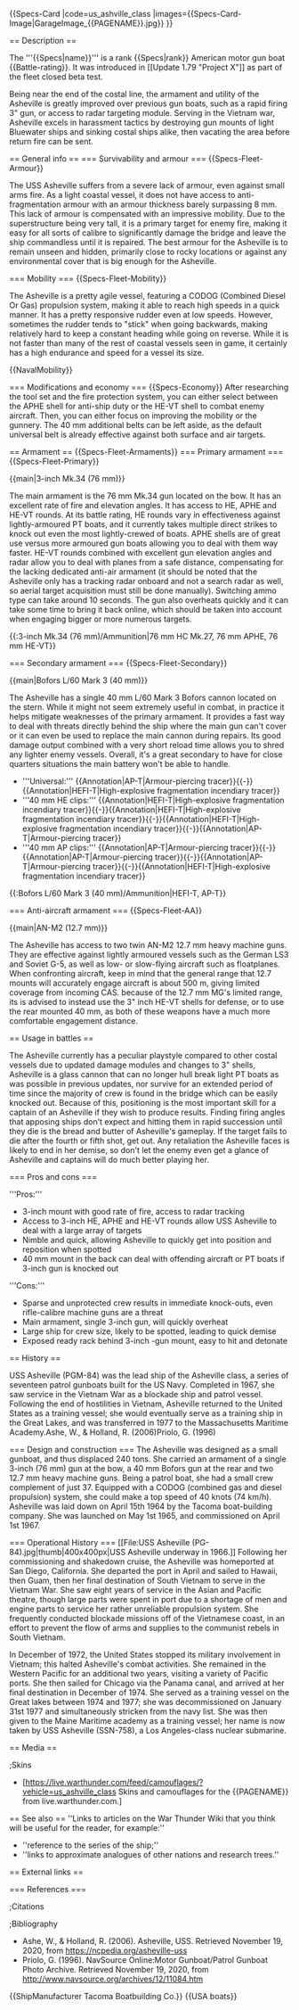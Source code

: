 {{Specs-Card
|code=us_ashville_class
|images={{Specs-Card-Image|GarageImage_{{PAGENAME}}.jpg}}
}}

== Description ==
<!-- ''In the first part of the description, cover the history of the ship's creation and military application. In the second part, tell the reader about using this ship in the game. Add a screenshot: if a beginner player has a hard time remembering vehicles by name, a picture will help them identify the ship in question.'' -->
The '''{{Specs|name}}''' is a rank {{Specs|rank}} American motor gun boat {{Battle-rating}}. It was introduced in [[Update 1.79 "Project X"]] as part of the fleet closed beta test.

Being near the end of the costal line, the armament and utility of the Asheville is greatly improved over previous gun boats, such as a rapid firing 3" gun, or access to radar targeting module. Serving in the Vietnam war, Asheville excels in harassment tactics by destroying gun mounts of light Bluewater ships and sinking costal ships alike, then vacating the area before return fire can be sent.

== General info ==
=== Survivability and armour ===
{{Specs-Fleet-Armour}}
<!-- ''Talk about the vehicle's armour. Note the most well-defended and most vulnerable zones, e.g. the ammo magazine. Evaluate the composition of components and assemblies responsible for movement and manoeuvrability. Evaluate the survivability of the primary and secondary armaments separately. Don't forget to mention the size of the crew, which plays an important role in fleet mechanics. Save tips on preserving survivability for the "Usage in battles" section. If necessary, use a graphical template to show the most well-protected or most vulnerable points in the armour.'' -->
The USS Asheville suffers from a severe lack of armour, even against small arms fire. As a light coastal vessel, it does not have access to anti-fragmentation armour with an armour thickness barely surpassing 8 mm. This lack of armour is compensated with an impressive mobility. Due to the superstructure being very tall, it is a primary target for enemy fire, making it easy for all sorts of calibre to significantly damage the bridge and leave the ship commandless until it is repaired. The best armour for the Asheville is to remain unseen and hidden, primarily close to rocky locations or against any environmental cover that is big enough for the Asheville.

=== Mobility ===
{{Specs-Fleet-Mobility}}
<!-- ''Write about the ship's mobility. Evaluate its power and manoeuvrability, rudder rerouting speed, stopping speed at full tilt, with its maximum forward and reverse speed.'' -->
The Asheville is a pretty agile vessel, featuring a CODOG (Combined Diesel Or Gas) propulsion system, making it able to reach high speeds in a quick manner. It has a pretty responsive rudder even at low speeds. However, sometimes the rudder tends to "stick" when going backwards, making relatively hard to keep a constant heading while going on reverse. While it is not faster than many of the rest of coastal vessels seen in game, it certainly has a high endurance and speed for a vessel its size.

{{NavalMobility}}

=== Modifications and economy ===
{{Specs-Economy}}
After researching the tool set and the fire protection system, you can either select between the APHE shell for anti-ship duty or the HE-VT shell to combat enemy aircraft. Then, you can either focus on improving the mobility or the gunnery. The 40 mm additional belts can be left aside, as the default universal belt is already effective against both surface and air targets.

== Armament ==
{{Specs-Fleet-Armaments}}
=== Primary armament ===
{{Specs-Fleet-Primary}}
<!-- ''Provide information about the characteristics of the primary armament. Evaluate their efficacy in battle based on their reload speed, ballistics and the capacity of their shells. Add a link to the main article about the weapon: <code><nowiki>{{main|Weapon name (calibre)}}</nowiki></code>. Broadly describe the ammunition available for the primary armament, and provide recommendations on how to use it and which ammunition to choose.'' -->
{{main|3-inch Mk.34 (76 mm)}}

The main armament is the 76 mm Mk.34 gun located on the bow. It has an excellent rate of fire and elevation angles. It has access to HE, APHE and HE-VT rounds. At its battle rating, HE rounds vary in effectiveness against lightly-armoured PT boats, and it currently takes multiple direct strikes to knock out even the most lightly-crewed of boats. APHE shells are of great use versus more armoured gun boats allowing you to deal with them way faster. HE-VT rounds combined with excellent gun elevation angles and radar allow you to deal with planes from a safe distance, compensating for the lacking dedicated anti-air armament (it should be noted that the Asheville only has a tracking radar onboard and not a search radar as well, so aerial target acquisition must still be done manually). Switching ammo type can take around 10 seconds. The gun also overheats quickly and it can take some time to bring it back online, which should be taken into account when engaging bigger or more numerous targets.

{{:3-inch Mk.34 (76 mm)/Ammunition|76 mm HC Mk.27, 76 mm APHE, 76 mm HE-VT}}

=== Secondary armament ===
{{Specs-Fleet-Secondary}}
<!-- ''Some ships are fitted with weapons of various calibres. Secondary armaments are defined as weapons chosen with the control <code>Select secondary weapon</code>. Evaluate the secondary armaments and give advice on how to use them. Describe the ammunition available for the secondary armament. Provide recommendations on how to use them and which ammunition to choose. Remember that any anti-air armament, even heavy calibre weapons, belong in the next section. If there is no secondary armament, remove this section.'' -->
{{main|Bofors L/60 Mark 3 (40 mm)}}

The Asheville has a single 40 mm L/60 Mark 3 Bofors cannon located on the stern. While it might not seem extremely useful in combat, in practice it helps mitigate weaknesses of the primary armament. It provides a fast way to deal with threats directly behind the ship where the main gun can't cover or it can even be used to replace the main cannon during repairs. Its good damage output combined with a very short reload time allows you to shred any lighter enemy vessels. Overall, it's a great secondary to have for close quarters situations the main battery won't be able to handle.

* '''Universal:''' {{Annotation|AP-T|Armour-piercing tracer}}{{-}}{{Annotation|HEFI-T|High-explosive fragmentation incendiary tracer}}
* '''40 mm HE clips:''' {{Annotation|HEFI-T|High-explosive fragmentation incendiary tracer}}{{-}}{{Annotation|HEFI-T|High-explosive fragmentation incendiary tracer}}{{-}}{{Annotation|HEFI-T|High-explosive fragmentation incendiary tracer}}{{-}}{{Annotation|AP-T|Armour-piercing tracer}}
* '''40 mm AP clips:''' {{Annotation|AP-T|Armour-piercing tracer}}{{-}}{{Annotation|AP-T|Armour-piercing tracer}}{{-}}{{Annotation|AP-T|Armour-piercing tracer}}{{-}}{{Annotation|HEFI-T|High-explosive fragmentation incendiary tracer}}

{{:Bofors L/60 Mark 3 (40 mm)/Ammunition|HEFI-T, AP-T}}

=== Anti-aircraft armament ===
{{Specs-Fleet-AA}}
<!-- ''An important part of the ship's armament responsible for air defence. Anti-aircraft armament is defined by the weapon chosen with the control <code>Select anti-aircraft weapons</code>. Talk about the ship's anti-air cannons and machine guns, the number of guns and their positions, their effective range, and about their overall effectiveness – including against surface targets. If there are no anti-aircraft armaments, remove this section.'' -->
{{main|AN-M2 (12.7 mm)}}

The Asheville has access to two twin AN-M2 12.7 mm heavy machine guns. They are effective against lightly armoured vessels such as the German LS3 and Soviet G-5, as well as low- or slow-flying aircraft such as floatplanes. When confronting aircraft, keep in mind that the general range that 12.7 mounts will accurately engage aircraft is about 500 m, giving limited coverage from incoming CAS. because of the 12.7 mm MG's limited range, its is advised to instead use the 3" inch HE-VT shells for defense, or to use the rear mounted 40 mm, as both of these weapons have a much more comfortable engagement distance.

== Usage in battles ==
<!-- ''Describe the technique of using this ship, the characteristics of her use in a team and tips on strategy. Abstain from writing an entire guide – don't try to provide a single point of view, but give the reader food for thought. Talk about the most dangerous opponents for this vehicle and provide recommendations on fighting them. If necessary, note the specifics of playing with this vehicle in various modes (AB, RB, SB).'' -->
The Asheville currently has a peculiar playstyle compared to other costal vessels due to updated damage modules and changes to 3" shells, Asheville is a glass cannon that can no longer hull break light PT boats as was possible in previous updates, nor survive for an extended period of time since the majority of crew is found in the bridge which can be easily knocked out. Because of this, positioning is the most important skill for a captain of an Asheville if they wish to produce results. Finding firing angles that apposing ships don't expect and hitting them in rapid succession until they die is the bread and butter of Asheville's gameplay. If the target fails to die after the fourth or fifth shot, get out. Any retaliation the Asheville faces is likely to end in her demise, so don't let the enemy even get a glance of Asheville and captains will do much better playing her. 

=== Pros and cons ===
<!--''Summarise and briefly evaluate the vehicle in terms of its characteristics and combat effectiveness. Mark its pros and cons in the bulleted list. Try not to use more than 6 points for each of the characteristics. Avoid using categorical definitions such as "bad", "good" and the like - use substitutions with softer forms such as "inadequate" and "effective".''-->

'''Pros:'''

* 3-inch mount with good rate of fire, access to radar tracking
* Access to 3-inch HE, APHE and HE-VT rounds allow USS Asheville to deal with a large array of targets
* Nimble and quick, allowing Asheville to quickly get into position and reposition when spotted
* 40 mm mount in the back can deal with offending aircraft or PT boats if 3-inch gun is knocked out

'''Cons:'''

* Sparse and unprotected crew results in immediate knock-outs, even rifle-calibre machine guns are a threat
* Main armament, single 3-inch gun, will quickly overheat
* Large ship for crew size, likely to be spotted, leading to quick demise
* Exposed ready rack behind 3-inch -gun mount, easy to hit and detonate

== History ==
<!-- ''Describe the history of the creation and combat usage of the ship in more detail than in the introduction. If the historical reference turns out to be too long, take it to a separate article, taking a link to the article about the ship and adding a block "/History" (example: <nowiki>https://wiki.warthunder.com/(Ship-name)/History</nowiki>) and add a link to it here using the <code>main</code> template. Be sure to reference text and sources by using <code><nowiki><ref></ref></nowiki></code>, as well as adding them at the end of the article with <code><nowiki><references /></nowiki></code>. This section may also include the ship's dev blog entry (if applicable) and the in-game encyclopedia description (under <code><nowiki>=== In-game description ===</nowiki></code>, also if applicable).'' -->
USS Asheville (PGM-84) was the lead ship of the Asheville class, a series of seventeen patrol gunboats built for the US Navy. Completed in 1967, she saw service in the Vietnam War as a blockade ship and patrol vessel. Following the end of hostilities in Vietnam, Asheville returned to the United States as a training vessel; she would eventually serve as a training ship in the Great Lakes, and was transferred in 1977 to the Massachusetts Maritime Academy.<ref name=":0">Ashe, W., & Holland, R. (2006)</ref><ref name=":1">Priolo, G. (1996)</ref>

=== Design and construction ===
The Asheville was designed as a small gunboat, and thus displaced 240 tons. She carried an armament of a single 3-inch (76 mm) gun at the bow, a 40 mm Bofors gun at the rear and two 12.7 mm heavy machine guns.<ref name=":1" /> Being a patrol boat, she had a small crew complement of just 37. Equipped with a CODOG (combined gas and diesel propulsion) system, she could make a top speed of 40 knots (74 km/h).<ref name=":1" /> Asheville was laid down on April 15th 1964 by the Tacoma boat-building company. She was launched on May 1st 1965, and commissioned on April 1st 1967.<ref name=":1" />

=== Operational History ===
[[File:USS Asheville (PG-84).jpg|thumb|400x400px|USS Asheville underway in 1966.]]
Following her commissioning and shakedown cruise, the Asheville was homeported at San Diego, California. She departed the port in April and sailed to Hawaii, then Guam, then her final destination of South Vietnam to serve in the Vietnam War.<ref name=":0" /> She saw eight years of service in the Asian and Pacific theatre, though large parts were spent in port due to a shortage of men and engine parts to service her rather unreliable propulsion system. She frequently conducted blockade missions off of the Vietnamese coast, in an effort to prevent the flow of arms and supplies to the communist rebels in South Vietnam.<ref name=":0" /><ref name=":1" />

In December of 1972, the United States stopped its military involvement in Vietnam; this halted Asheville's combat activities. She remained in the Western Pacific for an additional two years, visiting a variety of Pacific ports. She then sailed for Chicago via the Panama canal, and arrived at her final destination in December of 1974. She served as a training vessel on the Great lakes between 1974 and 1977;<ref name=":0" /> she was decommissioned on January 31st 1977 and simultaneously stricken from the navy list. She was then given to the Maine Maritime academy as a training vessel; her name is now taken by USS Asheville (SSN-758), a Los Angeles-class nuclear submarine.<ref name=":0" />

== Media ==
<!-- ''Excellent additions to the article would be video guides, screenshots from the game, and photos.'' -->

;Skins

* [https://live.warthunder.com/feed/camouflages/?vehicle=us_ashville_class Skins and camouflages for the {{PAGENAME}} from live.warthunder.com.]

== See also ==
''Links to articles on the War Thunder Wiki that you think will be useful for the reader, for example:''

* ''reference to the series of the ship;''
* ''links to approximate analogues of other nations and research trees.''

== External links ==
<!-- ''Paste links to sources and external resources, such as:''
* ''topic on the official game forum;''
* ''other literature.'' -->

=== References ===

;Citations
<references />

;Bibliography

* Ashe, W., & Holland, R. (2006). Asheville, USS. Retrieved November 19, 2020, from <nowiki>https://ncpedia.org/asheville-uss</nowiki>
* Priolo, G. (1996). NavSource Online:Motor Gunboat/Patrol Gunboat Photo Archive. Retrieved November 19, 2020, from <nowiki>http://www.navsource.org/archives/12/11084.htm</nowiki>

{{ShipManufacturer Tacoma Boatbuilding Co.}}
{{USA boats}}
